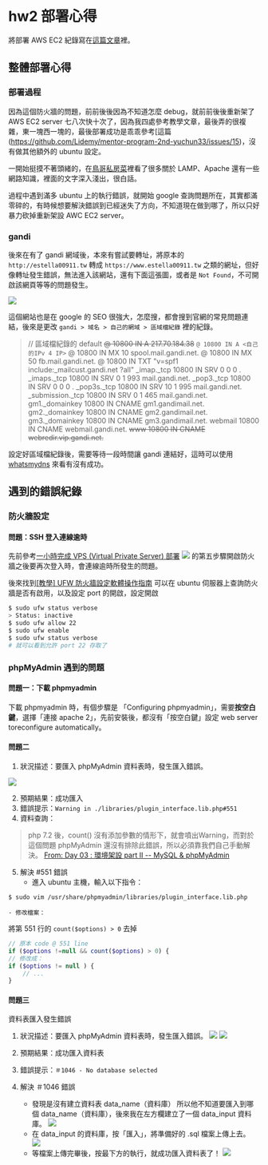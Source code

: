 # hw2 部署心得
將部署 AWS EC2 紀錄寫在[這篇文章](https://www.coderbridge.com/@estella00911/819594c46c43443db4bbe8046f2b2e1b)裡。

## 整體部署心得
### 部署過程
因為這個防火牆的問題，前前後後因為不知道怎麼 debug，就前前後後重新架了 AWS EC2 server 七八次快十次了，因為我四處參考教學文章，最後弄的很複雜，東一塊西一塊的，最後部署成功是乖乖參考[這篇(https://github.com/Lidemy/mentor-program-2nd-yuchun33/issues/15)，沒有做其他額外的 ubuntu 設定。

一開始挺摸不著頭緒的，在[鳥哥私房菜](http://linux.vbird.org/linux_server/0360apache.php)裡看了很多關於 LAMP、Apache 還有一些網路知識，裡面的文字深入淺出，很白話。

過程中遇到滿多 ubuntu 上的執行錯誤，就開始 google 查詢問題所在，其實都滿零碎的，有時候想要解決錯誤到已經迷失了方向，不知道現在做到哪了，所以只好暴力砍掉重新架設 AWC EC2 server。

### gandi 
後來在有了 gandi 網域後，本來有嘗試要轉址，將原本的 `http://estella00911.tw` 轉成 `https://www.estella00911.tw` 之類的網址，但好像轉址發生錯誤，無法進入該網站，還有下面這張圖，或者是 `Not Found`，不可開啟該網頁等等的問題發生。

![](./src/gandi_domain_registered_already.png)

這個網站也是在 google 的 SEO 很強大，怎麼搜，都會搜到官網的常見問題連結，後來是更改 `gandi > 域名 > 自己的網域 > 區域檔紀錄` 裡的紀錄。
>// 區域檔紀錄的 default
~~@ 10800 IN A 217.70.184.38~~
`@ 10800 IN A <自己的IPv 4 IP>`
@ 10800 IN MX 10 spool.mail.gandi.net.
@ 10800 IN MX 50 fb.mail.gandi.net.
@ 10800 IN TXT "v=spf1 include:_mailcust.gandi.net ?all"
_imap._tcp 10800 IN SRV 0 0 0   .
_imaps._tcp 10800 IN SRV 0 1 993 mail.gandi.net.
_pop3._tcp 10800 IN SRV 0 0 0   .
_pop3s._tcp 10800 IN SRV 10 1 995 mail.gandi.net.
_submission._tcp 10800 IN SRV 0 1 465 mail.gandi.net.
gm1._domainkey 10800 IN CNAME gm1.gandimail.net.
gm2._domainkey 10800 IN CNAME gm2.gandimail.net.
gm3._domainkey 10800 IN CNAME gm3.gandimail.net.
webmail 10800 IN CNAME webmail.gandi.net.
~~www 10800 IN CNAME webredir.vip.gandi.net.~~

> 
設定好區域檔紀錄後，需要等待一段時間讓 gandi 連結好，這時可以使用 [whatsmydns](https://www.whatsmydns.net/) 來看有沒有成功。

## 遇到的錯誤紀錄
### 防火牆設定
#### 問題：SSH 登入連線逾時
先前參考[一小時完成 VPS (Virtual Private Server) 部署](https://github.com/Lidemy/mentor-program-2nd-futianshen/issues/21)
![](./src/ssh_denied.jpg) 的第五步驟開啟防火牆之後要再次登入時，會連線逾時所發生的問題。

後來找到[[教學] UFW 防火牆設定軟體操作指南](https://xenby.com/b/258-%E6%95%99%E5%AD%B8-ufw-%E9%98%B2%E7%81%AB%E7%89%86%E8%A8%AD%E5%AE%9A%E8%BB%9F%E9%AB%94%E6%93%8D%E4%BD%9C%E6%8C%87%E5%8D%97) 可以在 ubuntu 伺服器上查詢防火牆是否有啟用，以及設定 port 的開啟，設定開啟
```bash
$ sudo ufw status verbose
> Status: inactive
$ sudo ufw allow 22
$ sudo ufw enable
$ sudo ufw status verbose
# 就可以看到允許 port 22 存取了
```

### phpMyAdmin 遇到的問題
#### 問題一：下載 phpmyadmin
下載 phpmyadmin 時，有個步驟是 「Configuring phpmyadmin」，需要**按空白鍵**，選擇「連接 apache 2」，先前安裝後，都沒有「按空白鍵」設定 web server toreconfigure automatically。

#### 問題二
1. 狀況描述：要匯入 phpMyAdmin 資料表時，發生匯入錯誤。

![](./src/php_no551_error.png)


2. 預期結果：成功匯入
3. 錯誤提示：`Warning in ./libraries/plugin_interface.lib.php#551`
4. 資料查詢：
> php 7.2 後，count() 沒有添加參數的情形下，就會噴出Warning，而對於這個問題 phpMyAdmin 還沒有排除此錯誤，所以必須靠我們自己手動解決。
> [From: Day 03 : 環境架設 part II -- MySQL & phpMyAdmin](https://ithelp.ithome.com.tw/articles/10216815?sc=rss.iron)
5. 解決 #551 錯誤
    - 進入 ubuntu 主機，輸入以下指令：
```
$ sudo vim /usr/share/phpmyadmin/libraries/plugin_interface.lib.php
```
    - 修改檔案：
將第 551 行的 `count($options) > 0` 去掉
```php
// 原本 code @ 551 line
if ($options !=null && count($options) > 0) {
// 修改成：
if ($options != null ) {
    // ...
}
```

#### 問題三
資料表匯入發生錯誤
1. 狀況描述：要匯入 phpMyAdmin 資料表時，發生匯入錯誤。
![](./src/import_datatable.png)
![](./src/import_datatable_error.png)


1. 預期結果：成功匯入資料表
2. 錯誤提示：`＃1046 - No database selected`

3. 解決 ＃1046 錯誤
    - 發現是沒有建立資料表 data_name（資料庫） 所以他不知道要匯入到哪個 data_name（資料庫），後來我在左方欄建立了一個 data_input 資料庫。
    ![](./src/set_new_datatable.png)
    - 在 data_input 的資料庫，按「匯入」，將準備好的 .sql 檔案上傳上去。
    ![](./src/import_sql_into_datatable.png)
    - 等檔案上傳完畢後，按最下方的執行，就成功匯入資料表了！
    ![](./src/import_sql_successfully.png)

